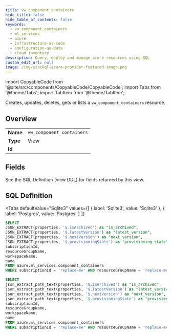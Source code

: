 ```yaml
--- 
title: vw_component_containers
hide_title: false
hide_table_of_contents: false
keywords:
  - vw_component_containers
  - ml_services
  - azure
  - infrastructure-as-code
  - configuration-as-data
  - cloud inventory
description: Query, deploy and manage azure resources using SQL
custom_edit_url: null
image: /img/stackql-azure-provider-featured-image.png
---
```


import CopyableCode from '@site/src/components/CopyableCode/CopyableCode';
import Tabs from '@theme/Tabs';
import TabItem from '@theme/TabItem';

Creates, updates, deletes, gets or lists a <code>vw_component_containers</code> resource.

## Overview
<table><tbody>
<tr><td><b>Name</b></td><td><code>vw_component_containers</code></td></tr>
<tr><td><b>Type</b></td><td>View</td></tr>
<tr><td><b>Id</b></td><td><CopyableCode code="azure.ml_services.vw_component_containers" /></td></tr>
</tbody></table>

## Fields

See the SQL Definition (view DDL) for fields returned by this view.

## SQL Definition

<Tabs
defaultValue="Sqlite3"
values={[
{ label: 'Sqlite3', value: 'Sqlite3' },
{ label: 'Postgres', value: 'Postgres' }
]}
>
<TabItem value="Sqlite3">

```sql
SELECT
JSON_EXTRACT(properties, '$.isArchived') as "is_archived",
JSON_EXTRACT(properties, '$.latestVersion') as "latest_version",
JSON_EXTRACT(properties, '$.nextVersion') as "next_version",
JSON_EXTRACT(properties, '$.provisioningState') as "provisioning_state",
subscriptionId,
resourceGroupName,
workspaceName,
name
FROM azure.ml_services.component_containers
WHERE subscriptionId = 'replace-me' AND resourceGroupName = 'replace-me' AND workspaceName = 'replace-me';
```

</TabItem>
<TabItem value="Postgres">

```sql
SELECT
json_extract_path_text(properties, '$.isArchived') as "is_archived",
json_extract_path_text(properties, '$.latestVersion') as "latest_version",
json_extract_path_text(properties, '$.nextVersion') as "next_version",
json_extract_path_text(properties, '$.provisioningState') as "provisioning_state",
subscriptionId,
resourceGroupName,
workspaceName,
name
FROM azure.ml_services.component_containers
WHERE subscriptionId = 'replace-me' AND resourceGroupName = 'replace-me' AND workspaceName = 'replace-me';
```

</TabItem>
</Tabs>
